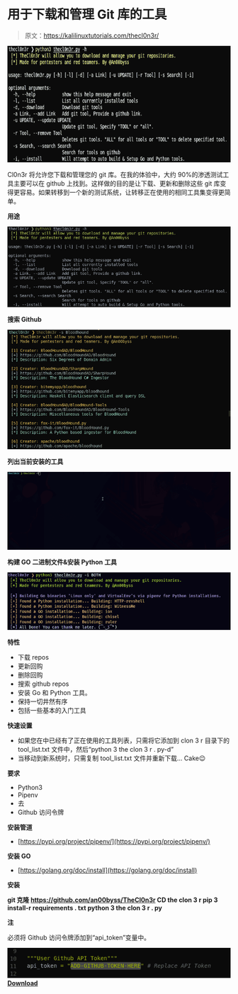 # 用于下载和管理 Git 库的工具

> 原文：<https://kalilinuxtutorials.com/thecl0n3r/>

[![TheCl0n3r : Tool To Download & Manage Your Git Repositories](img//f7fb5de6ce0b853188000edee0f44e44.png "TheCl0n3r : Tool To Download & Manage Your Git Repositories")](https://1.bp.blogspot.com/-DCmkCYfBL3w/X5a0GR5cZvI/AAAAAAAAH1E/RJU8QhW5UKoFrSjnTxPt9eeYtdYeiy36QCLcBGAsYHQ/s728/TheCl0n3r-1%25281%2529.png)

Cl0n3r 将允许您下载和管理您的 git 库。在我的体验中，大约 90%的渗透测试工具主要可以在 github 上找到。这样做的目的是让下载、更新和删除这些 git 库变得更容易。如果转移到一个新的测试系统，让转移正在使用的相同工具集变得更简单。

**用途**

![](img//7f94ba16d5a0dd55461dd329adc626c5.png)

**搜索 Github**

![](img//7e63d64a83c8d1e6000849018b2099b8.png)

**列出当前安装的工具**

![](img//b237d2d7ed551bb0c4198d86ac21f079.png)

**构建 GO 二进制文件&安装 Python 工具**

![](img//a4f4ade75debcbf3cbd742d2d515f441.png)

**特性**

*   下载 repos
*   更新回购
*   删除回购
*   搜索 github repos
*   安装 Go 和 Python 工具。
*   保持一切井然有序
*   包括一些基本的入门工具

**快速设置**

*   如果您在中已经有了正在使用的工具列表，只需将它添加到 clon 3 r 目录下的 tool_list.txt 文件中，然后“python 3 the clon 3 r . py-d”
*   当移动到新系统时，只需复制 tool_list.txt 文件并重新下载… Cake😉

**要求**

*   Python3
*   Pipenv
*   去
*   Github 访问令牌

**安装管道**

*   [https://pypi.org/project/pipenv/](https://pypi.org/project/pipenv/)

**安装 GO**

*   [https://golang.org/doc/install](https://golang.org/doc/install)

**安装**

**git 克隆 https://github.com/an00byss/TheCl0n3r
CD the clon 3 r
pip 3 install-r requirements . txt
python 3 the clon 3 r . py**

**注**

必须将 Github 访问令牌添加到“api_token”变量中。

![](img//970f2cf0f1e54480e073aebf7abb607e.png)[**Download**](https://github.com/an00byss/TheCl0n3r)